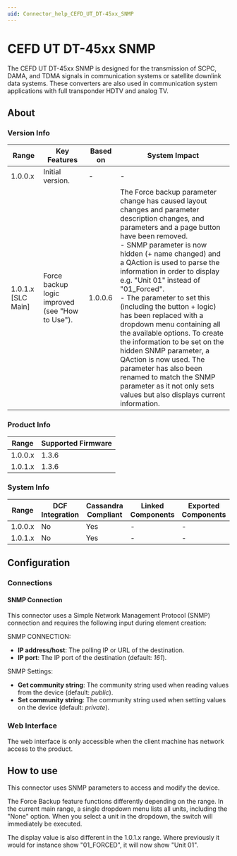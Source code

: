 ```yaml
---
uid: Connector_help_CEFD_UT_DT-45xx_SNMP
---
```


# CEFD UT DT-45xx SNMP

The CEFD UT DT-45xx SNMP is designed for the transmission of SCPC, DAMA, and TDMA signals in communication systems or satellite downlink data systems. These converters are also used in communication system applications with full transponder HDTV and analog TV.

## About

### Version Info

| **Range**            | **Key Features**                                | **Based on** | **System Impact**                                                                                                                                                                                                                                                                                                                                                                                                                                                                                                                                                                                                                                                               |
|----------------------|-------------------------------------------------|--------------|---------------------------------------------------------------------------------------------------------------------------------------------------------------------------------------------------------------------------------------------------------------------------------------------------------------------------------------------------------------------------------------------------------------------------------------------------------------------------------------------------------------------------------------------------------------------------------------------------------------------------------------------------------------------------------|
| 1.0.0.x              | Initial version.                                | -            | -                                                                                                                                                                                                                                                                                                                                                                                                                                                                                                                                                                                                                                                                               |
| 1.0.1.x [SLC Main]   | Force backup logic improved (see "How to Use"). | 1.0.0.6      | The Force backup parameter change has caused layout changes and parameter description changes, and parameters and a page button have been removed.<br>- SNMP parameter is now hidden (+ name changed) and a QAction is used to parse the information in order to display e.g. "Unit 01" instead of "01_Forced".<br>- The parameter to set this (including the button + logic) has been replaced with a dropdown menu containing all the available options. To create the information to be set on the hidden SNMP parameter, a QAction is now used. The parameter has also been renamed to match the SNMP parameter as it not only sets values but also displays current information. |

### Product Info

| Range     | Supported Firmware     |
|-----------|------------------------|
| 1.0.0.x   | 1.3.6                  |
| 1.0.1.x   | 1.3.6                  |

### System Info

| Range     | DCF Integration     | Cassandra Compliant     | Linked Components     | Exported Components     |
|-----------|---------------------|-------------------------|-----------------------|-------------------------|
| 1.0.0.x   | No                  | Yes                     | -                     | -                       |
| 1.0.1.x   | No                  | Yes                     | -                     | -                       |

## Configuration

### Connections

#### SNMP Connection

This connector uses a Simple Network Management Protocol (SNMP) connection and requires the following input during element creation:

SNMP CONNECTION:

- **IP address/host**: The polling IP or URL of the destination.
- **IP port**: The IP port of the destination (default: *161*).

SNMP Settings:

- **Get community string**: The community string used when reading values from the device (default: *public*).
- **Set community string**: The community string used when setting values on the device (default: *private*).

### Web Interface

The web interface is only accessible when the client machine has network access to the product.

## How to use

This connector uses SNMP parameters to access and modify the device.

The Force Backup feature functions differently depending on the range. In the current main range, a single dropdown menu lists all units, including the "None" option. When you select a unit in the dropdown, the switch will immediately be executed.

The display value is also different in the 1.0.1.x range. Where previously it would for instance show "01_FORCED", it will now show "Unit 01".
